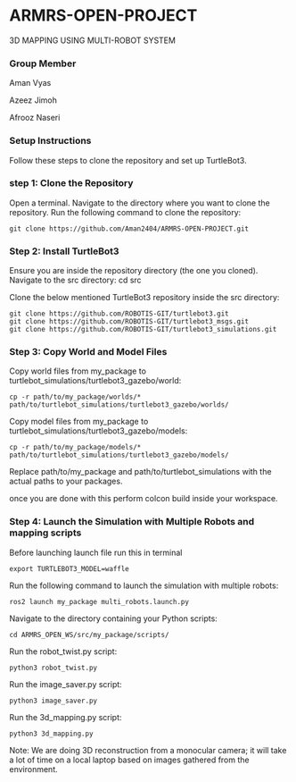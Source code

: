 # ARMRS-OPEN-PROJECT
3D MAPPING USING MULTI-ROBOT SYSTEM

### Group Member
Aman Vyas

Azeez Jimoh 

Afrooz Naseri

### Setup Instructions

Follow these steps to clone the repository and set up TurtleBot3.
### step 1: Clone the Repository

Open a terminal.
Navigate to the directory where you want to clone the repository.
Run the following command to clone the repository:

    git clone https://github.com/Aman2404/ARMRS-OPEN-PROJECT.git

### Step 2: Install TurtleBot3

Ensure you are inside the repository directory (the one you cloned).
Navigate to the src directory:
cd src

Clone the below mentioned TurtleBot3 repository inside the src directory:

    git clone https://github.com/ROBOTIS-GIT/turtlebot3.git
    git clone https://github.com/ROBOTIS-GIT/turtlebot3_msgs.git
    git clone https://github.com/ROBOTIS-GIT/turtlebot3_simulations.git


### Step 3: Copy World and Model Files

Copy world files from my_package to turtlebot_simulations/turtlebot3_gazebo/world:

    cp -r path/to/my_package/worlds/* path/to/turtlebot_simulations/turtlebot3_gazebo/worlds/

Copy model files from my_package to turtlebot_simulations/turtlebot3_gazebo/models:

    cp -r path/to/my_package/models/* path/to/turtlebot_simulations/turtlebot3_gazebo/models/

Replace path/to/my_package and path/to/turtlebot_simulations with the actual paths to your packages.

once you are done with this perform colcon build inside your workspace.

### Step 4: Launch the Simulation with Multiple Robots and mapping scripts
Before launching launch file run this in terminal 

    export TURTLEBOT3_MODEL=waffle

Run the following command to launch the simulation with multiple robots:

    ros2 launch my_package multi_robots.launch.py

Navigate to the directory containing your Python scripts:

    cd ARMRS_OPEN_WS/src/my_package/scripts/

Run the robot_twist.py script:

    python3 robot_twist.py

Run the image_saver.py script:

    python3 image_saver.py

Run the 3d_mapping.py script:

    python3 3d_mapping.py

Note: We are doing 3D reconstruction from a monocular camera; it will take a lot of time on a local laptop based on images gathered from the environment.
    

